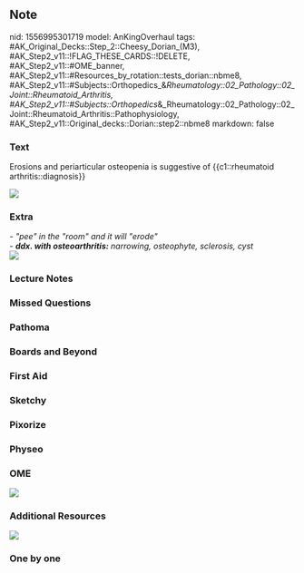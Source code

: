## Note
nid: 1556995301719
model: AnKingOverhaul
tags: #AK_Original_Decks::Step_2::Cheesy_Dorian_(M3), #AK_Step2_v11::!FLAG_THESE_CARDS::!DELETE, #AK_Step2_v11::#OME_banner, #AK_Step2_v11::#Resources_by_rotation::tests_dorian::nbme8, #AK_Step2_v11::#Subjects::Orthopedics_&_Rheumatology::02_Pathology::02_Joint::Rheumatoid_Arthritis, #AK_Step2_v11::#Subjects::Orthopedics_&_Rheumatology::02_Pathology::02_Joint::Rheumatoid_Arthritis::Pathophysiology, #AK_Step2_v11::Original_decks::Dorian::step2::nbme8
markdown: false

### Text
Erosions and periarticular osteopenia is suggestive of
{{c1::rheumatoid arthritis::diagnosis}}
<div>
  <span style="color: rgb(255, 0, 0)"><img src=
  "paste-87634512707587_1408717015886.jpg"></span>
</div>

### Extra
<div>
  <i>- "pee" in the "room" and it will "erode"</i>
</div>
<div>
  <i>- <b>ddx. with osteoarthritis:</b> narrowing, osteophyte,
  sclerosis, cyst</i>
</div>
<div><img src="Radiograph_for_knee_OA.jpg" class="resizer"></div>

### Lecture Notes


### Missed Questions


### Pathoma


### Boards and Beyond


### First Aid


### Sketchy


### Pixorize


### Physeo


### OME
<div class="ome-widget">
  <a href="https://onlinemeded.org?ref=anki"><img src=
  "_OME_AnkiFlashcards_General_7.png"></a>
</div>

### Additional Resources
<b><i><img src="paste-592851515736065.jpg" class="resizer"></i></b>

### One by one

